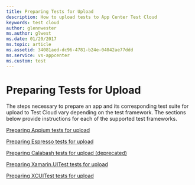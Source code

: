 ```yaml
---
title: Preparing Tests for Upload
description: How to upload tests to App Center Test Cloud
keywords: test cloud
author: glennwester
ms.author: glwest
ms.date: 01/20/2017
ms.topic: article
ms.assetid: 34081aed-dc96-4781-b24e-04042ae77ddd
ms.service: vs-appcenter
ms.custom: test
---
```


# Preparing Tests for Upload

The steps necessary to prepare an app and its corresponding test suite for upload
to Test Cloud vary depending on the test framework. The sections below provide
instructions for each of the supported test frameworks.

[Preparing Appium tests for upload](appium.md)

[Preparing Espresso tests for upload](espresso.md)

[Preparing Calabash tests for upload (deprecated)](calabash.md)

[Preparing Xamarin.UITest tests for upload](uitest.md)

[Preparing XCUITest tests for upload](xcuitest.md)
